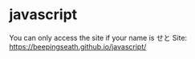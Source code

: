 # javascript

You can only access the site if your name is せと
Site: https://beepingseath.github.io/javascript/